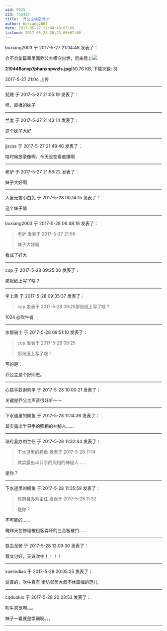 ```yaml
---
aid: 9025
zid: 702428
title: '乔公主横空出世'
author: buxiang2003
date: 2017-05-27 21:04:48+07:00
lastmod: 2017-05-28 20:23:00+07:00
---
```


buxiang2003 于 2017-5-27 21:04:48 发表了：

会不会新篇章里面乔公主横空出世，后来居上![](https://mirrors.tuna.tsinghua.edu.cn/osdn/lgqm/72877/210448anxp7phanxnpwzls.jpg)



**210448anxp7phanxnpwzls.jpg**(50.76 KB, 下载次数: 3)



2017-5-27 21:04 上传

---------

髡贼 于 2017-5-27 21:05:19 发表了：

哇，直播的妹子

---------

兰度 于 2017-5-27 21:43:14 发表了：

这个妹子大好

---------

jjscss 于 2017-5-27 21:48:46 发表了：

啥时候放录像啊。今天没空看直播啊

---------

老驴 于 2017-5-27 21:58:22 发表了：

妹子大好啊

---------

人畜无害小白免 于 2017-5-28 00:14:15 发表了：

这个妹子俏

---------

buxiang2003 于 2017-5-28 06:48:18 发表了：

> 老驴 发表于 2017-5-27 21:58
> 
> 妹子大好啊



看成了好大

---------

cop 于 2017-5-28 09:25:30 发表了：

那张纸上写了啥？

---------

李上善 于 2017-5-28 09:35:37 发表了：

> cop 发表于 2017-5-28 09:25那张纸上写了啥？



1024 @吹牛者

---------

水银骑士 于 2017-5-28 09:51:10 发表了：

> cop 发表于 2017-5-28 09:25
> 
> 那张纸上写了啥？



写的是：

乔公主是个好同志。

---------

心慈手软谢列平 于 2017-5-28 10:00:21 发表了：

关键是乔公主声音很好听～～

---------

下水道里的鳄鱼 于 2017-5-28 11:14:38 发表了：

其实露出半只手的照相的神秘人……

---------

琼府县办刘主任 于 2017-5-28 11:32:44 发表了：

> 下水道里的鳄鱼 发表于 2017-5-28 11:14
> 
> 其实露出半只手的照相的神秘人……



是你？

---------

下水道里的鳄鱼 于 2017-5-28 11:35:59 发表了：

> 琼府县办刘主任 发表于 2017-5-28 11:32
> 
> 是你？



不可能的……

俺昨天在修理被租客弄坏的三合板破门……

---------

铁血龙骑 于 2017-5-28 12:09:30 发表了：

尊文讨奸，天诛吹牛！！！！

---------

xuelindiao 于 2017-5-28 20:05:25 发表了：

说真的，吹牛真有 街坊邻居大叔不休篇幅的范儿

---------

cqduoluo 于 2017-5-28 20:23:53 发表了：

吹牛真宽啊。。。

妹子一看就是学霸啊。。。

---------

